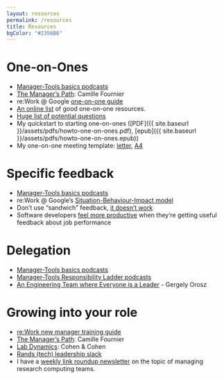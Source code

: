 ```yaml
---
layout: resources
permalink: /resources
title: Resources
bgColor: "#2356B6"
---
```


# One-on-Ones

- [Manager-Tools basics podcasts](https://manager-tools.com/manager-tools-basics)
- [The Manager’s Path](https://www.oreilly.com/library/view/the-managers-path/9781491973882/): Camille Fournier
- re:Work @ Google [one-on-one guide](https://rework.withgoogle.com/guides/managers-coach-managers-to-coach/steps/hold-effective-1-1-meetings/)
- [An online list](https://github.com/ajahne/one-on-ones) of good one-on-one resources.
- [Huge list of potential questions](https://www.peoplebox.ai/t/one-on-one-meeting-template-manager-questions-list)
- My quickstart to starting one-on-ones ([PDF]({{ site.baseurl }}/assets/pdfs/howto-one-on-ones.pdf),
[epub]({{ site.baseurl }}/assets/pdfs/howto-one-on-ones.epub)) 
- My one-on-one meeting template: [letter](https://docs.google.com/document/d/1uNC2UakkIqiZL22B1J6E2YroSVyQ8rzuiUPQ40dOeU8/edit), [A4](https://docs.google.com/document/d/1z_K_LvnMd5kfLqqqCxkZrOuFe3bitsvOgeKX2epraAU/edit)

# Specific feedback

- [Manager-Tools basics podcasts](https://manager-tools.com/manager-tools-basics)
- re:Work @ Google’s [Situation-Behaviour-Impact model](https://docs.google.com/presentation/d/13-rj7ZqlyuHNli9Ybd5D8g-qqUNtG81t3JLq7JV5c2o/edit#slide=id.gbb7b556ba_0_179)
- Don’t use “sandwich” feedback, [it doesn’t work](http://aabri.com/manuscripts/141831.pdf)
- Software developers [feel more productive](https://research.google/pubs/pub47853/) when they’re getting useful feedback about job performance

# Delegation

- [Manager-Tools basics podcasts](https://manager-tools.com/manager-tools-basics)
- [Manager-Tools Responsibility Ladder podcasts](https://manager-tools.com/2017/02/teaching-decision-making-responsibility-ladder-part-1)
- [An Engineering Team where Everyone is a Leader](https://blog.pragmaticengineer.com/a-team-where-everyone-is-a-leader/) - Gergely Orosz

# Growing into your role

- [re:Work new manager training guide](https://rework.withgoogle.com/guides/managers-develop-and-support-managers/steps/review-googles-new-manager-training/)
- [The Manager’s Path](https://www.oreilly.com/library/view/the-managers-path/9781491973882/): Camille Fournier
- [Lab Dynamics](https://www.cshlpress.com/default.tpl?action=full&--eqskudatarq=1232&typ=sbt): Cohen & Cohen
- [Rands (tech) leadership slack](https://randsinrepose.com/welcome-to-rands-leadership-slack/)
- I have a [weekly link roundup newsletter](https://newsletter.researchcomputingteams.org) on the topic of managing research computing teams.
